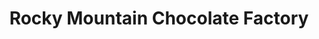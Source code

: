 ---
title: "Rocky Mountain Chocolate Factory"
url: /silverthorne/rocky-mountain-chocolate-factory/
shop: confectionery
---